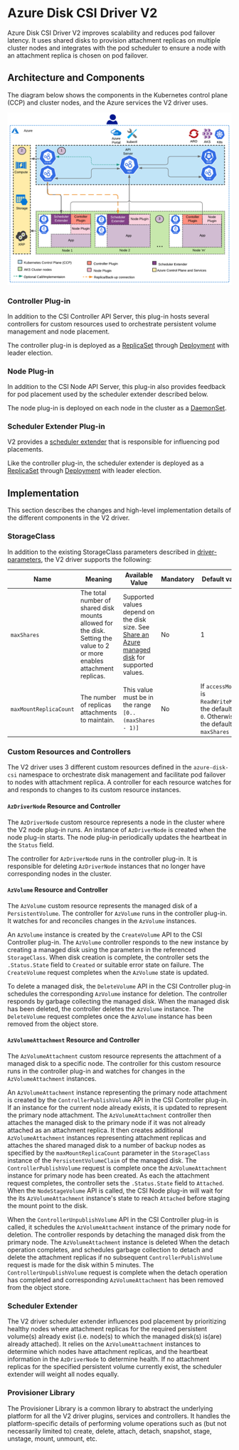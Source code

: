 # Azure Disk CSI Driver V2

Azure Disk CSI Driver V2 improves scalability and reduces pod failover latency. It uses shared disks to provision attachment replicas on multiple cluster nodes and integrates with the pod scheduler to ensure a node with an attachment replica is chosen on pod failover.

## Architecture and Components

The diagram below shows the components in the Kubernetes control plane (CCP) and cluster nodes, and the Azure services the V2 driver uses.

![V2 Architecture](images/v2_arch.png)

### Controller Plug-in

In addition to the CSI Controller API Server, this plug-in hosts several controllers for custom resources used to orchestrate persistent volume management and node placement.

The controller plug-in is deployed as a [ReplicaSet](https://kubernetes.io/docs/concepts/workloads/controllers/replicaset/) through [Deployment](https://kubernetes.io/docs/concepts/workloads/controllers/deployment/) with leader election.

### Node Plug-in

In addition to the CSI Node API Server, this plug-in also provides feedback for pod placement used by the scheduler extender described below.

The node plug-in is deployed on each node in the cluster as a [DaemonSet](https://kubernetes.io/docs/concepts/workloads/controllers/daemonset/).

### Scheduler Extender Plug-in

V2 provides a [scheduler extender](https://github.com/kubernetes/community/blob/master/contributors/design-proposals/scheduling/scheduler_extender.md) that is responsible for influencing pod placements.

Like the controller plug-in, the scheduler extender is deployed as a [ReplicaSet](https://kubernetes.io/docs/concepts/workloads/controllers/replicaset/) through [Deployment](https://kubernetes.io/docs/concepts/workloads/controllers/deployment/) with leader election.

## Implementation

This section describes the changes and high-level implementation details of the different components in the V2 driver.

### StorageClass

In addition to the existing StorageClass parameters described in [driver-parameters](driver-parameters.md), the V2 driver supports the following:

| Name | Meaning  | Available Value | Mandatory | Default value |
|------|----------|-----------------|-----------|---------------|
| `maxShares` | The total number of shared disk mounts allowed for the disk. Setting the value to 2 or more enables attachment replicas. | Supported values depend on the disk size. See [Share an Azure managed disk](https://docs.microsoft.com/en-us/azure/virtual-machines/disks-shared) for supported values. | No | 1 |
| `maxMountReplicaCount` | The number of replicas attachments to maintain. | This value must be in the range `[0..(maxShares - 1)]` | No | If `accessMode` is `ReadWriteMany`, the default is `0`. Otherwise, the default is `maxShares - 1` |

### Custom Resources and Controllers

The V2 driver uses 3 different custom resources defined in the `azure-disk-csi` namespace to orchestrate disk management and facilitate pod failover to nodes with attachment replica. A controller for each resource watches for and responds to changes to its custom resource instances.

#### `AzDriverNode` Resource and Controller

The `AzDriverNode` custom resource represents a node in the cluster where the V2 node plug-in runs. An instance of `AzDriverNode` is created when the node plug-in starts. The node plug-in periodically updates the heartbeat in the `Status` field.

The controller for `AzDriverNode` runs in the controller plug-in. It is responsible for deleting `AzDriverNode` instances that no longer have corresponding nodes in the cluster.

#### `AzVolume` Resource and Controller

The `AzVolume` custom resource represents the managed disk of a `PersistentVolume`. The controller for `AzVolume` runs in the controller plug-in. It watches for and reconciles changes in the `AzVolume` instances.

An `AzVolume` instance is created by the `CreateVolume` API to the CSI Controller plug-in. The `AzVolume` controller responds to the new instance by creating a managed disk using the parameters in the referenced `StorageClass`. When disk creation is complete, the controller sets the `.Status.State` field to `Created` or suitable error state on failure. The `CreateVolume` request completes when the `AzVolume` state is updated.

To delete a managed disk, the `DeleteVolume` API in the CSI Controller plug-in schedules the corresponding `AzVolume` instance for deletion. The controller responds by garbage collecting the managed disk. When the managed disk has been deleted, the controller deletes the `AzVolume` instance. The `DeleteVolume` request completes once the `AzVolume` instance has been removed from the object store.

#### `AzVolumeAttachment` Resource and Controller

The `AzVolumeAttachment` custom resource represents the attachment of a managed disk to a specific node. The controller for this custom resource runs in the controller plug-in and watches for changes in the `AzVolumeAttachment` instances.

An `AzVolumeAttachment` instance representing the primary node attachment is created by the `ControllerPublishVolume` API in the CSI Controller plug-in. If an instance for the current node already exists, it is updated to represent the primary node attachment. The `AzVolumeAttachment` controller then attaches the managed disk to the primary node if it was not already attached as an attachment replica. It then creates additional `AzVolumeAttachment` instances representing attachment replicas and attaches the shared managed disk to a number of backup nodes as specified by the `maxMountReplicaCount` parameter in the `StorageClass` instance of the `PersistentVolumeClaim` of the managed disk. The `ControllerPublishVolume` request is complete once the `AzVolumeAttachment` instance for primary node has been created. As each the attachment request completes, the controller sets the `.Status.State` field to `Attached`. When the `NodeStageVolume` API is called, the CSI Node plug-in will wait for the its `AzVolumeAttachment` instance's state to reach `Attached` before staging the mount point to the disk.

When the `ControllerUnpublishVolume` API in the CSI Controller plug-in is called, it schedules the `AzVolumeAttachment` instance of the primary node for deletion. The controller responds by detaching the managed disk from the primary node. The `AzVolumeAttachment` instance is deleted When the detach operation completes, and schedules garbage collection to detach and delete the attachment replicas if no subsequent `ControllerPublishVolume` request is made for the disk within 5 minutes. The `ControllerUnpublishVolume` request is complete when the detach operation has completed and corresponding `AzVolumeAttachment` has been removed from the object store.

### Scheduler Extender

The V2 driver scheduler extender influences pod placement by prioritizing healthy nodes where attachment replicas for the required persistent volume(s) already exist (i.e. node(s) to which the managed disk(s) is(are) already attached). It relies on the `AzVolumeAttachment` instances to determine which nodes have attachment replicas, and the heartbeat information in the `AzDriverNode` to determine health. If no attachment replicas for the specified persistent volume currently exist, the scheduler extender will weight all nodes equally.

### Provisioner Library

The Provisioner Library is a common library to abstract the underlying platform for all the V2 driver plugins, services and controllers. It handles the platform-specific details of performing volume operations such as (but not necessarily limited to) create, delete, attach, detach, snapshot, stage, unstage, mount, unmount, etc.
